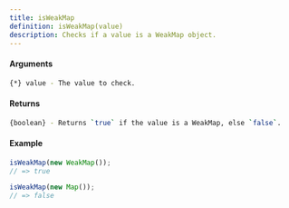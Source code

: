 ```yaml
---
title: isWeakMap
definition: isWeakMap(value)
description: Checks if a value is a WeakMap object.
---
```



#### Arguments


```bash
{*} value - The value to check.
```


#### Returns


```bash
{boolean} - Returns `true` if the value is a WeakMap, else `false`.
```


#### Example


```ts
isWeakMap(new WeakMap());
// => true

isWeakMap(new Map());
// => false
```